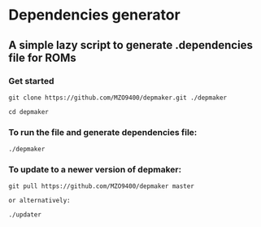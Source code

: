 # Dependencies generator

## A simple lazy script to generate .dependencies file for ROMs

### Get started

``` git clone https://github.com/MZO9400/depmaker.git ./depmaker ```

``` cd depmaker ```

### To run the file and generate dependencies file:

``` ./depmaker ```
      
### To update to a newer version of depmaker:

``` git pull https://github.com/MZO9400/depmaker master ```
     
    or alternatively:
    
``` ./updater ```
